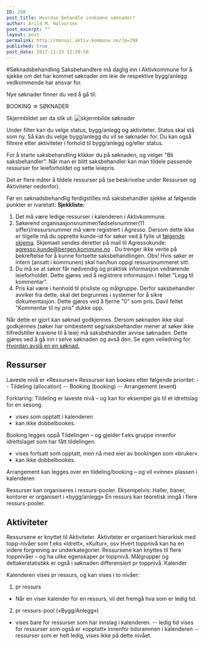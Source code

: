 ```yaml
---
ID: 298
post_title: Hvordan behandle innkomne søknader?
author: Arild M. Halvorsen
post_excerpt: ""
layout: post
permalink: http://manual.aktiv-kommune.no/?p=298
published: true
post_date: 2017-11-15 12:29:50
---
```

#Søknadsbehandling
Saksbehandlere må daglig inn i Aktivkommune for å sjekke om det har kommet søknader om leie de respektive bygg/anlegg vedkommende har ansvar for. 

Nye søknader finner du ved å gå til:

BOOKING => SØKNADER

Skjermbildet ser da slik ut:
![skjermbilde søknader](http://manual.aktiv-kommune.no/wp-content/uploads/2017/12/Skjermbildesoknader.png)

Under filter kan du velge status, bygg/anlegg og aktiviteter. Status skal stå som ny. Så kan du velge bygg/anlegg du vil se søknader for. Du kan også filtrere etter aktiviteter i forhold til bygg/anlegg og/eller status. 

For å starte saksbehandling klikker du på søknaden, og velger "Bli saksbehandler". Når man er blitt saksbehandler kan man tildele passende ressurser for leieforholdet og sette leiepris. 

Det er flere måter å tildele ressurser på (se beskrivelse under Ressurser og Aktiviteter nedenfor). 

Før en søknadsbehandlig ferdigstilles må saksbehandler sjekke at følgende punkter er ivaretatt: 
**Sjekkliste:**
1. Det må være ledige ressurser i kalenderen i Aktivkommune.
2. Søkerend organisasjonsnummer/fødselsnummer(11 siffer)/ressursnummer må være registrert i Agresso. Dersom dette ikke er tilgelle må du opprette kunde-id for søker ved å fylle ut [følgende skjema](https://allmenningen.bergen.kommune.no/styrende-dokumenter/BKDOK-2011-00886). Skjemaet sendes deretter på mail til Agressokunde: agresso.kunde@bergen.kommune.no . Du trenger ikke vente på bekreftelse for å kunne fortsette saksbehandlingen. 
Obs! Hvis søker er intern (ansatt i kommunen) skal han/hun oppgi ressursnummeret sitt. 
3. Du må se at søker får nødvendig og praktisk informasjon vedrørende leieforholdet. Dette gjøres ved å registrere informasjon i feltet "Legg til kommentar".
4. Pris kal være i henhold til prisliste og målgruppe. Derfor saksbehandler avviker fra dette, skal det begrunnes i systemer for å sikre dokumentasjon. Dette gjøres ved å fjerne "0" som pris. Davil feltet "Kommentar til ny pris" dukke opp. 

Når dette er gjort kan søknad godkjennes. Dersom søknaden ikke skal godkjennes (søker har ombestemt seg/saksbehandler mener at søker ikke tilfredstiller kravene til å leie) må saksbehandler avvise søknaden. Dette gjøres ved å gå inn i selve søknaden og avså den. Se egen veiledning for [Hvordan avslå en en søknad.](https://manual.aktiv-kommune.no/?p=300) 


## Ressurser

Laveste nivå er «Ressurser»
Ressurser kan bookes etter følgende prioritet:
-- Tildeling (allocation)
-- Booking (booking)
-- Arrangement (event)

Forklaring:
Tildeling er laveste nivå – og kan for eksempel gis til et idrettslag for en sesong.
- vises som opptatt i kalenderen
- kan ikke dobbelbookes.

Booking legges oppå Tildelingen – og gjelder f.eks gruppe innenfor idrettslaget som har fått tildelingen.
- vises fortsatt som opptatt, men nå med eier av bookingen som «bruker».
- kan ikke dobbelbookes.

Arrangement kan legges over en tildeling/booking – og vil «vinne» plassen i kalenderen

Ressurser kan organiseres i ressurs-pooler.
Eksempelvis:
Haller, baner, kontorer er organisert i «bygg/anlegg»
En ressurs kan teoretisk inngå i flere ressurs-pooler.

## Aktiviteter
Ressursene er knyttet til Aktiviteter.
Aktiviteter er organisert hierarkisk med topp-nivåer som f.eks «Idrett», «Kultur», osv
Hvert toppnivå kan ha en videre forgrening av underkategorier.
Ressursene kan knyttes til flere toppnivåer – og ha ulike egenskaper pr toppnivå.
Målgrupper og deltakerstatistikk er også i søknaden differensiert pr toppnivå.
Kalender

Kalenderen vises pr ressurs, og kan vises i to nivåer:
1) pr ressurs
- Når en viser kalender for en ressurs, vil det fremgå hva som er ledig tid.
2) pr ressurs-pool («Bygg/Anlegg»)
- vises bare for ressurser som har innslag i kalenderen.
-- ledig tid vises for ressurser som også er «opptatt» innenfor tidsrammen i kalenderen
-- ressurser som er helt ledig, vises ikke på dette nivået.